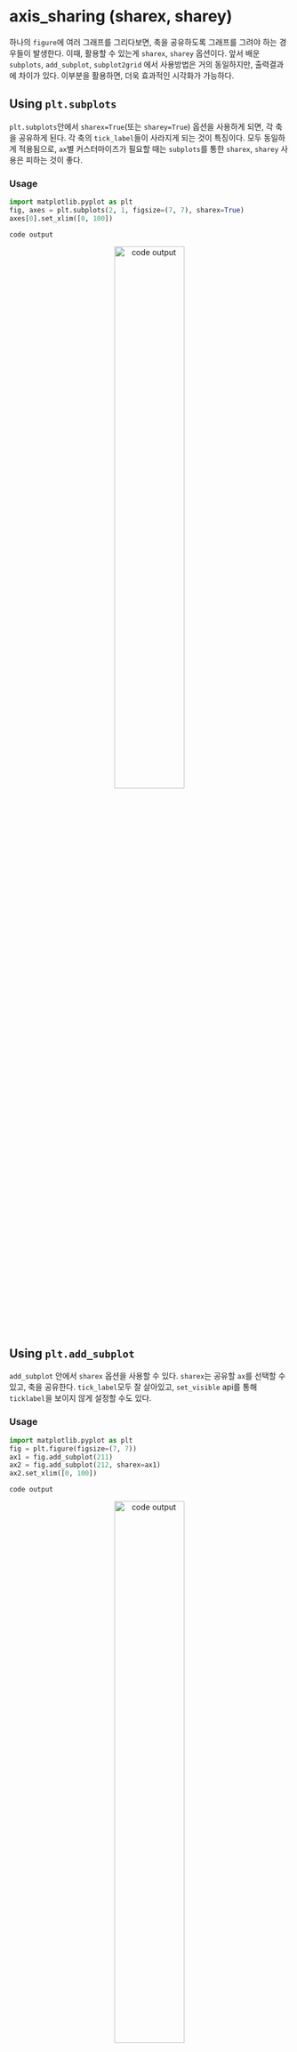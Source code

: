 # axis_sharing (sharex, sharey)
하나의 `figure`에 여러 그래프를 그리다보면, 축을 공유하도록 그래프를 그려야 하는 경우들이 발생한다. 이때, 활용할 수 있는게 `sharex`, `sharey` 옵션이다. 앞서 배운 `subplots`, `add_subplot`, `subplot2grid` 에서 사용방법은 거의 동일하지만, 출력결과에 차이가 있다. 이부분을 활용하면, 더욱 효과적인 시각화가 가능하다.

## Using `plt.subplots`
`plt.subplots`안에서 `sharex=True`(또는 `sharey=True`) 옵션을 사용하게 되면, 각 축을 공유하게 된다. 각 축의 `tick_label`들이 사라지게 되는 것이 특징이다. 모두 동일하게 적용됨으로, `ax`별 커스터마이즈가 필요할 때는 `subplots`를 통한 `sharex`, `sharey` 사용은 피하는 것이 좋다.

### Usage
```python
import matplotlib.pyplot as plt
fig, axes = plt.subplots(2, 1, figsize=(7, 7), sharex=True)
axes[0].set_xlim([0, 100])
```
`code output`
<p align="center"><img src="https://user-images.githubusercontent.com/50191848/156976959-5403f1f2-0e65-4dac-abc5-0407b3060dea.png" alt="code output" width="50%" height="50%"></p>


## Using `plt.add_subplot`
`add_subplot` 안에서 `sharex` 옵션을 사용할 수 있다. `sharex`는 공유할 `ax`를 선택할 수 있고, 축을 공유한다. `tick_label`모두 잘 살아있고, `set_visible` api를 통해 `ticklabel`을 보이지 않게 설정할 수도 있다.  

### Usage
```python
import matplotlib.pyplot as plt
fig = plt.figure(figsize=(7, 7))
ax1 = fig.add_subplot(211)
ax2 = fig.add_subplot(212, sharex=ax1)
ax2.set_xlim([0, 100])
```
`code output`
<p align="center"><img src="https://user-images.githubusercontent.com/50191848/156977480-e0dffb94-5d62-488f-b0b0-a4bc27db9e73.png" alt="code output" width="50%" height="50%"></p>

## Using `plt.subplot2grid`
앞서 언급한 `plt.add_subplot`과 사용법이 동일하다. 사용예제만을 아래에 추가로 첨부하였다.

### Usage
```python
import matplotlib.pyplot as plt
fig = plt.figure(figsize=(7, 7))
ax1_1 = plt.subplot2grid((2, 3), (0, 0), colspan=3, fig=fig)
ax2_1 = plt.subplot2grid((2, 3), (1, 0), colspan=2, fig=fig, sharex=ax1_1)
ax3_1 = plt.subplot2grid((2, 3), (1, 2), fig=fig, sharex=ax1_1)

ax1_1.set_xlim([0, 100])
fig.tight_layout()
```
`code output`
<p align="center"><img src="https://user-images.githubusercontent.com/50191848/156978674-57b89c93-678f-4fd7-adcd-c7c96c291b0f.png" alt="code output" width="50%" height="50%"></p>

## Reference
[matplotlib doc](https://matplotlib.org/3.5.1/index.html)